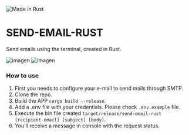 ![Made in Rust](https://badgen.net/badge/Made%20in/Rust)

# SEND-EMAIL-RUST

Send emails using the terminal, created in Rust.

![imagen](https://user-images.githubusercontent.com/66505715/189235634-14f60751-99ec-4c4d-9a71-1c5295e59a9c.png)
![imagen](https://user-images.githubusercontent.com/66505715/189235693-a9c3ccf0-bd29-461d-9e17-6cc580c0f1f2.png)

### How to use

1. First you needs to configure your e-mail to send mails through SMTP.
2. Clone the repo.
3. Build the APP `cargo build --release`.
4. Add a .env file with your credentials. Please check `.env.example` file.
6. Execute the bin file created `target/release/send-email-rust [recipient-email] [subject] [body]`.
7. You'll receive a message in console with the request status.
